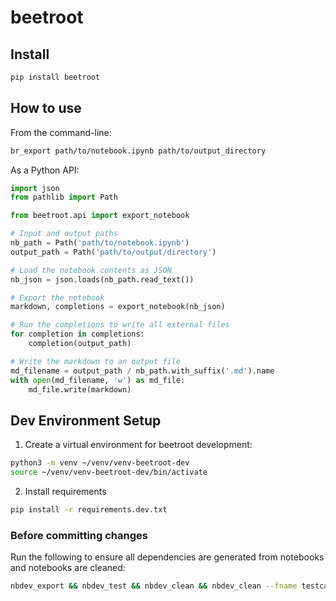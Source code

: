 # beetroot

<!-- WARNING: THIS FILE WAS AUTOGENERATED! DO NOT EDIT! -->

## Install

``` sh
pip install beetroot
```

## How to use

From the command-line:

``` sh
br_export path/to/notebook.ipynb path/to/output_directory
```

As a Python API:

``` python
import json 
from pathlib import Path 

from beetroot.api import export_notebook

# Input and output paths
nb_path = Path('path/to/notebook.ipynb')
output_path = Path('path/to/output/directory')

# Load the notebook contents as JSON
nb_json = json.loads(nb_path.read_text())

# Export the notebook
markdown, completions = export_notebook(nb_json)

# Run the completions to write all external files
for completion in completions:
    completion(output_path)

# Write the markdown to an output file
md_filename = output_path / nb_path.with_suffix('.md').name
with open(md_filename, 'w') as md_file:
    md_file.write(markdown)
```

## Dev Environment Setup

1.  Create a virtual environment for beetroot development:

``` sh
python3 -m venv ~/venv/venv-beetroot-dev
source ~/venv/venv-beetroot-dev/bin/activate
```

2.  Install requirements

``` sh
pip install -r requirements.dev.txt
```

### Before committing changes

Run the following to ensure all dependencies are generated from
notebooks and notebooks are cleaned:

``` sh
nbdev_export && nbdev_test && nbdev_clean && nbdev_clean --fname testcase_notebooks/ && nbdev_readme
```
